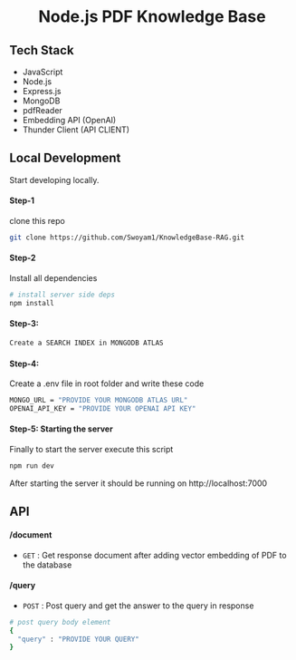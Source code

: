<h1 align="center">Node.js PDF Knowledge Base</h1>

## Tech Stack

- JavaScript
- Node.js
- Express.js
- MongoDB
- pdfReader
- Embedding API (OpenAI)
- Thunder Client (API CLIENT)

## Local Development

Start developing locally.

#### Step-1

clone this repo

```sh
git clone https://github.com/Swoyam1/KnowledgeBase-RAG.git
```

#### Step-2

Install all dependencies

```sh
# install server side deps
npm install
```

#### Step-3: 

```sh
Create a SEARCH INDEX in MONGODB ATLAS
```

#### Step-4: 

Create a .env file in root folder and write these code

```sh
MONGO_URL = "PROVIDE YOUR MONGODB ATLAS URL"
OPENAI_API_KEY = "PROVIDE YOUR OPENAI API KEY"
```

#### Step-5: Starting the server

Finally to start the server execute this script

```sh
npm run dev
```
After starting the server it should be running on http://localhost:7000


## API

#### /document
* `GET` : Get response document after adding vector embedding of PDF to the database

#### /query
* `POST` : Post query and get the answer to the query in response
```sh
# post query body element
{
  "query" : "PROVIDE YOUR QUERY"
}
```
<br />
